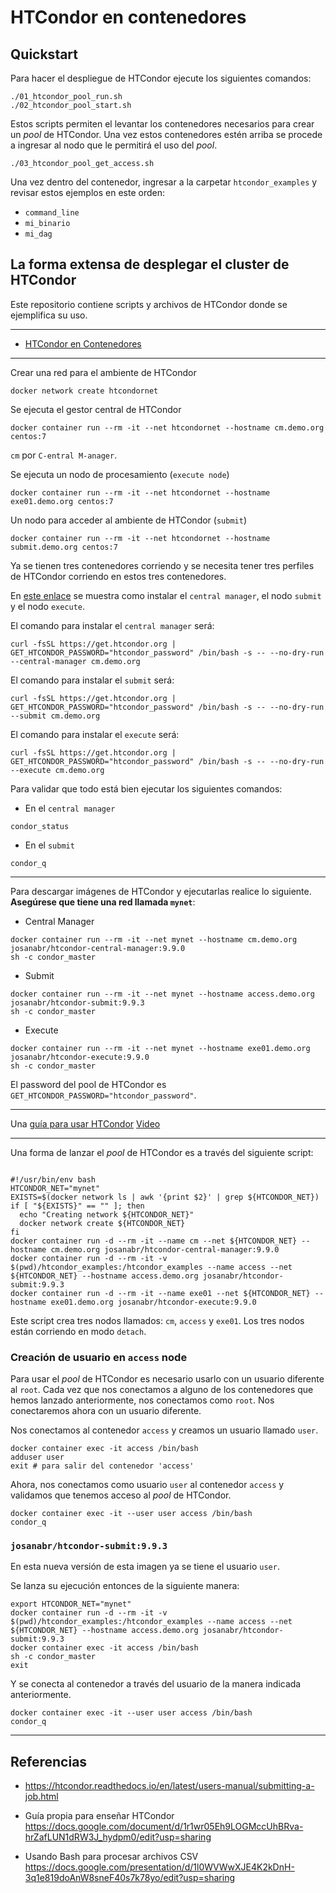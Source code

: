 # HTCondor en contenedores

## Quickstart

Para hacer el despliegue de HTCondor ejecute los siguientes comandos:

```
./01_htcondor_pool_run.sh  
./02_htcondor_pool_start.sh  
```

Estos scripts permiten el levantar los contenedores necesarios para crear un *pool* de HTCondor.
Una vez estos contenedores estén arriba se procede a ingresar al nodo que le permitirá el uso del *pool*.

```
./03_htcondor_pool_get_access.sh
```

Una vez dentro del contenedor, ingresar a la carpetar `htcondor_examples` y revisar estos ejemplos en este orden:

* `command_line` 
* `mi_binario` 
* `mi_dag` 


## La forma extensa de desplegar el cluster de HTCondor

Este repositorio contiene scripts y archivos de HTCondor donde se ejemplifica su uso. 

---

* [HTCondor en Contenedores](https://www.youtube.com/watch?v=5CwOu97GjJ4&t=184s)

---

Crear una red para el ambiente de HTCondor

```
docker network create htcondornet
```

Se ejecuta el gestor central de HTCondor

```
docker container run --rm -it --net htcondornet --hostname cm.demo.org centos:7
```

`cm` por `C-entral M-anager`.

Se ejecuta un nodo de procesamiento (`execute node`)

```
docker container run --rm -it --net htcondornet --hostname exe01.demo.org centos:7
```

Un nodo para acceder al ambiente de HTCondor (`submit`)

```
docker container run --rm -it --net htcondornet --hostname submit.demo.org centos:7
```

Ya se tienen tres contenedores corriendo y se necesita tener tres perfiles de HTCondor corriendo en estos tres contenedores.

En [este enlace](https://htcondor.readthedocs.io/en/latest/getting-htcondor/admin-quick-start.html) se muestra como instalar el `central manager`, el nodo `submit` y el nodo `execute`.

El comando para instalar el `central manager` será:

```
curl -fsSL https://get.htcondor.org | GET_HTCONDOR_PASSWORD="htcondor_password" /bin/bash -s -- --no-dry-run --central-manager cm.demo.org
```

El comando para instalar el `submit` será:

```
curl -fsSL https://get.htcondor.org | GET_HTCONDOR_PASSWORD="htcondor_password" /bin/bash -s -- --no-dry-run --submit cm.demo.org
```

El comando para instalar el `execute` será:

```
curl -fsSL https://get.htcondor.org | GET_HTCONDOR_PASSWORD="htcondor_password" /bin/bash -s -- --no-dry-run --execute cm.demo.org
```

Para validar que todo está bien ejecutar los siguientes comandos:

* En el `central manager` 

```
condor_status
```

* En el `submit` 

```
condor_q
```

---

Para descargar imágenes de HTCondor y ejecutarlas realice lo siguiente. 
**Asegúrese que tiene una red llamada `mynet`**:

* Central Manager

```
docker container run --rm -it --net mynet --hostname cm.demo.org josanabr/htcondor-central-manager:9.9.0
sh -c condor_master
```

* Submit

```
docker container run --rm -it --net mynet --hostname access.demo.org josanabr/htcondor-submit:9.9.3
sh -c condor_master
```

* Execute 

```
docker container run --rm -it --net mynet --hostname exe01.demo.org josanabr/htcondor-execute:9.9.0
sh -c condor_master
```

El password del pool de HTCondor es `GET_HTCONDOR_PASSWORD="htcondor_password"`.


---

Una [guía para usar HTCondor](https://agenda.hep.wisc.edu/event/1733/contributions/25486/attachments/8279/9532/2022-HTCondor-User-Tutorial.pdf) [Video](https://www.youtube.com/watch?v=8jadQkAdU1k&list=PLO7gMRGDPNukAR1ljzfW7fJwt1cdDLygo)

---

Una forma de lanzar el *pool* de HTCondor es a través del siguiente script:

```

#!/usr/bin/env bash
HTCONDOR_NET="mynet"
EXISTS=$(docker network ls | awk '{print $2}' | grep ${HTCONDOR_NET})
if [ "${EXISTS}" == "" ]; then
  echo "Creating network ${HTCONDOR_NET}"
  docker network create ${HTCONDOR_NET}
fi
docker container run -d --rm -it --name cm --net ${HTCONDOR_NET} --hostname cm.demo.org josanabr/htcondor-central-manager:9.9.0
docker container run -d --rm -it -v $(pwd)/htcondor_examples:/htcondor_examples --name access --net ${HTCONDOR_NET} --hostname access.demo.org josanabr/htcondor-submit:9.9.3
docker container run -d --rm -it --name exe01 --net ${HTCONDOR_NET} --hostname exe01.demo.org josanabr/htcondor-execute:9.9.0
```

Este script crea tres nodos llamados: `cm`, `access` y `exe01`. 
Los tres nodos están corriendo en modo `detach`.

### Creación de usuario en `access` node

Para usar el *pool* de HTCondor es necesario usarlo con un usuario diferente al `root`.
Cada vez que nos conectamos a alguno de los contenedores que hemos lanzado anteriormente, nos conectamos como `root`.
Nos conectaremos ahora con un usuario diferente.

Nos conectamos al contenedor `access` y creamos un usuario llamado `user`.

```
docker container exec -it access /bin/bash
adduser user
exit # para salir del contenedor 'access'
```

Ahora, nos conectamos como usuario `user` al contenedor `access` y validamos que tenemos acceso al *pool* de HTCondor.

```
docker container exec -it --user user access /bin/bash
condor_q
```

### `josanabr/htcondor-submit:9.9.3` 

En esta nueva versión de esta imagen ya se tiene el usuario `user`.

Se lanza su ejecución entonces de la siguiente manera:

```
export HTCONDOR_NET="mynet"
docker container run -d --rm -it -v $(pwd)/htcondor_examples:/htcondor_examples --name access --net ${HTCONDOR_NET} --hostname access.demo.org josanabr/htcondor-submit:9.9.3
docker container exec -it access /bin/bash
sh -c condor_master
exit
```

Y se conecta al contenedor a través del usuario de la manera indicada anteriormente.

```
docker container exec -it --user user access /bin/bash
condor_q
```

---

## Referencias

* <https://htcondor.readthedocs.io/en/latest/users-manual/submitting-a-job.html>

* Guía propia para enseñar HTCondor <https://docs.google.com/document/d/1r1wr05Eh9LOGMccUhBRva-hrZafLUN1dRW3J_hydpm0/edit?usp=sharing>

* Usando Bash para procesar archivos CSV <https://docs.google.com/presentation/d/1l0WVWwXJE4K2kDnH-3q1e819doAnW8sneF40s7k78yo/edit?usp=sharing>
